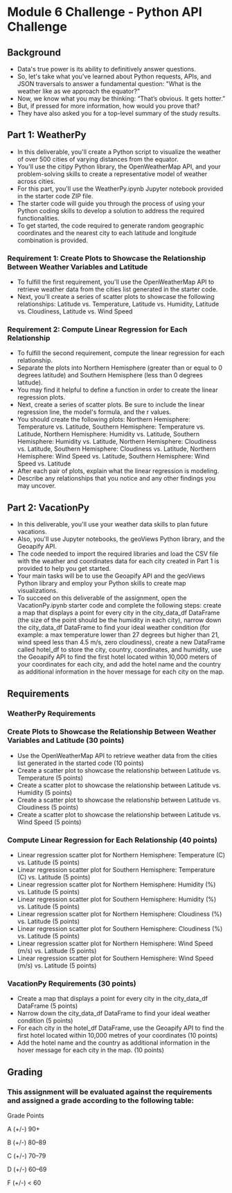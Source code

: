 # Module 6 Challenge - Python API Challenge

## Background
* Data's true power is its ability to definitively answer questions.
* So, let's take what you've learned about Python requests, APIs, and JSON traversals to answer a fundamental question: "What is the weather like as we approach the equator?"
* Now, we know what you may be thinking: “That’s obvious. It gets hotter.”
* But, if pressed for more information, how would you prove that?
* They have also asked you for a top-level summary of the study results.

## Part 1: WeatherPy
* In this deliverable, you'll create a Python script to visualize the weather of over 500 cities of varying distances from the equator.
* You'll use the citipy Python library, the OpenWeatherMap API, and your problem-solving skills to create a representative model of weather across cities.
* For this part, you'll use the WeatherPy.ipynb Jupyter notebook provided in the starter code ZIP file.
* The starter code will guide you through the process of using your Python coding skills to develop a solution to address the required functionalities.
* To get started, the code required to generate random geographic coordinates and the nearest city to each latitude and longitude combination is provided.

### Requirement 1: Create Plots to Showcase the Relationship Between Weather Variables and Latitude
* To fulfill the first requirement, you'll use the OpenWeatherMap API to retrieve weather data from the cities list generated in the starter code.
* Next, you'll create a series of scatter plots to showcase the following relationships: Latitude vs. Temperature, Latitude vs. Humidity, Latitude vs. Cloudiness, Latitude vs. Wind Speed

### Requirement 2: Compute Linear Regression for Each Relationship
* To fulfill the second requirement, compute the linear regression for each relationship.
* Separate the plots into Northern Hemisphere (greater than or equal to 0 degrees latitude) and Southern Hemisphere (less than 0 degrees latitude).
* You may find it helpful to define a function in order to create the linear regression plots.
* Next, create a series of scatter plots. Be sure to include the linear regression line, the model's formula, and the r values.
* You should create the following plots: Northern Hemisphere: Temperature vs. Latitude, Southern Hemisphere: Temperature vs. Latitude, Northern Hemisphere: Humidity vs. Latitude, Southern Hemisphere: Humidity vs. Latitude, Northern Hemisphere: Cloudiness vs. Latitude, Southern Hemisphere: Cloudiness vs. Latitude, Northern Hemisphere: Wind Speed vs. Latitude, Southern Hemisphere: Wind Speed vs. Latitude
* After each pair of plots, explain what the linear regression is modeling.
* Describe any relationships that you notice and any other findings you may uncover.

## Part 2: VacationPy
* In this deliverable, you'll use your weather data skills to plan future vacations.
* Also, you'll use Jupyter notebooks, the geoViews Python library, and the Geoapify API.
* The code needed to import the required libraries and load the CSV file with the weather and coordinates data for each city created in Part 1 is provided to help you get started.
* Your main tasks will be to use the Geoapify API and the geoViews Python library and employ your Python skills to create map visualizations.
* To succeed on this deliverable of the assignment, open the VacationPy.ipynb starter code and complete the following steps: create a map that displays a point for every city in the city_data_df DataFrame (the size of the point should be the humidity in each city), narrow down the city_data_df DataFrame to find your ideal weather condition (for example: a max temperature lower than 27 degrees but higher than 21, wind speed less than 4.5 m/s, zero cloudiness), create a new DataFrame called hotel_df to store the city, country, coordinates, and humidity, use the Geoapify API to find the first hotel located within 10,000 meters of your coordinates for each city, and add the hotel name and the country as additional information in the hover message for each city on the map.

## Requirements

### WeatherPy Requirements
### Create Plots to Showcase the Relationship Between Weather Variables and Latitude (30 points)
* Use the OpenWeatherMap API to retrieve weather data from the cities list generated in the started code (10 points)
* Create a scatter plot to showcase the relationship between Latitude vs. Temperature (5 points)
* Create a scatter plot to showcase the relationship between Latitude vs. Humidity (5 points)
* Create a scatter plot to showcase the relationship between Latitude vs. Cloudiness (5 points)
* Create a scatter plot to showcase the relationship between Latitude vs. Wind Speed (5 points)

### Compute Linear Regression for Each Relationship (40 points)
* Linear regression scatter plot for Northern Hemisphere: Temperature (C) vs. Latitude (5 points)
* Linear regression scatter plot for Southern Hemisphere: Temperature (C) vs. Latitude (5 points)
* Linear regression scatter plot for Northern Hemisphere: Humidity (%) vs. Latitude (5 points)
* Linear regression scatter plot for Southern Hemisphere: Humidity (%) vs. Latitude (5 points)
* Linear regression scatter plot for Northern Hemisphere: Cloudiness (%) vs. Latitude (5 points)
* Linear regression scatter plot for Southern Hemisphere: Cloudiness (%) vs. Latitude (5 points)
* Linear regression scatter plot for Northern Hemisphere: Wind Speed (m/s) vs. Latitude (5 points)
* Linear regression scatter plot for Southern Hemisphere: Wind Speed (m/s) vs. Latitude (5 points)

### VacationPy Requirements (30 points)
* Create a map that displays a point for every city in the city_data_df DataFrame (5 points)
* Narrow down the city_data_df DataFrame to find your ideal weather condition (5 points)
* For each city in the hotel_df DataFrame, use the Geoapify API to find the first hotel located within 10,000 metres of your coordinates (10 points)
* Add the hotel name and the country as additional information in the hover message for each city in the map. (10 points)

## Grading

### This assignment will be evaluated against the requirements and assigned a grade according to the following table:

Grade Points

A (+/-)	90+

B (+/-)	80–89

C (+/-)	70–79

D (+/-)	60–69

F (+/-)	< 60
